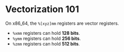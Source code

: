 # Vectorization 101

On x86_64, the `%[xyz]mm` registers are vector registers.

* `%xmm` registers can hold **128 bits**.
* `%ymm` registers can hold **256 bits**.
* `%zmm` registers can hold **512 bits**.
